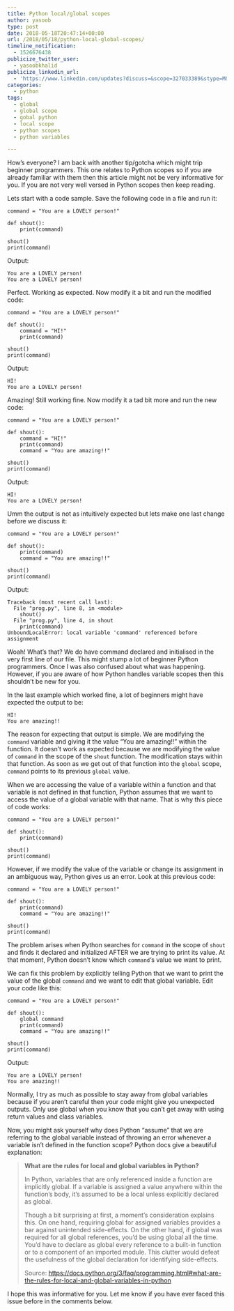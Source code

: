 ```yaml
---
title: Python local/global scopes
author: yasoob
type: post
date: 2018-05-18T20:47:14+00:00
url: /2018/05/18/python-local-global-scopes/
timeline_notification:
  - 1526676438
publicize_twitter_user:
  - yasoobkhalid
publicize_linkedin_url:
  - 'https://www.linkedin.com/updates?discuss=&scope=327033389&stype=M&topic=6403345100499361793&type=U&a=Rjg1'
categories:
  - python
tags:
  - global
  - global scope
  - gobal python
  - local scope
  - python scopes
  - python variables

---
```

How’s everyone? I am back with another tip/gotcha which might trip beginner programmers. This one relates to Python scopes so if you are already familiar with them then this article might not be very informative for you. If you are not very well versed in Python scopes then keep reading.

Lets start with a code sample. Save the following code in a file and run it:

    command = "You are a LOVELY person!"
    
    def shout():
        print(command)
    
    shout()
    print(command)
    

Output:

    You are a LOVELY person!
    You are a LOVELY person!
    

Perfect. Working as expected. Now modify it a bit and run the modified code:

    command = "You are a LOVELY person!"
    
    def shout():
        command = "HI!"
        print(command)
    
    shout()
    print(command)
    

Output:

    HI!
    You are a LOVELY person!
    

Amazing! Still working fine. Now modify it a tad bit more and run the new code:

    command = "You are a LOVELY person!"
    
    def shout():
        command = "HI!"
        print(command)
        command = "You are amazing!!"
    
    shout()
    print(command)
    

Output:

    HI!
    You are a LOVELY person!
    

Umm the output is not as intuitively expected but lets make one last change before we discuss it:

    command = "You are a LOVELY person!"
    
    def shout():
        print(command)
        command = "You are amazing!!"
    
    shout()
    print(command)
    

Output:

    Traceback (most recent call last):
      File "prog.py", line 8, in <module>
        shout()
      File "prog.py", line 4, in shout
        print(command)
    UnboundLocalError: local variable 'command' referenced before assignment
    

Woah! What’s that? We do have command declared and initialised in the very first line of our file. This might stump a lot of beginner Python programmers. Once I was also confused about what was happening. However, if you are aware of how Python handles variable scopes then this shouldn’t be new for you.

In the last example which worked fine, a lot of beginners might have expected the output to be:

    HI!
    You are amazing!!
    

The reason for expecting that output is simple. We are modifying the `command` variable and giving it the value “You are amazing!!” within the function. It doesn’t work as expected because we are modifying the value of `command` in the scope of the `shout` function. The modification stays within that function. As soon as we get out of that function into the `global` scope, `command` points to its previous `global` value.

When we are accessing the value of a variable within a function and that variable is not defined in that function, Python assumes that we want to access the value of a global variable with that name. That is why this piece of code works:

    command = "You are a LOVELY person!"
    
    def shout():
        print(command)
    
    shout()
    print(command)
    

However, if we modify the value of the variable or change its assignment in an ambiguous way, Python gives us an error. Look at this previous code:

    command = "You are a LOVELY person!"
    
    def shout():
        print(command)
        command = "You are amazing!!"
    
    shout()
    print(command)
    

The problem arises when Python searches for `command` in the scope of `shout` and finds it declared and initialized AFTER we are trying to print its value. At that moment, Python doesn’t know which `command`&#8216;s value we want to print.

We can fix this problem by explicitly telling Python that we want to print the value of the global `command` and we want to edit that global variable. Edit your code like this:

    command = "You are a LOVELY person!"
    
    def shout():
        global command
        print(command)
        command = "You are amazing!!"
    
    shout()
    print(command)

Output:

    You are a LOVELY person!
    You are amazing!!
    

Normally, I try as much as possible to stay away from global variables because if you aren’t careful then your code might give you unexpected outputs. Only use global when you know that you can’t get away with using return values and class variables.

Now, you might ask yourself why does Python “assume” that we are referring to the global variable instead of throwing an error whenever a variable isn’t defined in the function scope? Python docs give a beautiful explanation:

> **What are the rules for local and global variables in Python?**
> 
> In Python, variables that are only referenced inside a function are implicitly global. If a variable is assigned a value anywhere within the function’s body, it’s assumed to be a local unless explicitly declared as global.
> 
> Though a bit surprising at first, a moment’s consideration explains this. On one hand, requiring global for assigned variables provides a bar against unintended side-effects. On the other hand, if global was required for all global references, you’d be using global all the time. You’d have to declare as global every reference to a built-in function or to a component of an imported module. This clutter would defeat the usefulness of the global declaration for identifying side-effects.
> 
> Source: <https://docs.python.org/3/faq/programming.html#what-are-the-rules-for-local-and-global-variables-in-python>

I hope this was informative for you. Let me know if you have ever faced this issue before in the comments below.

&nbsp;